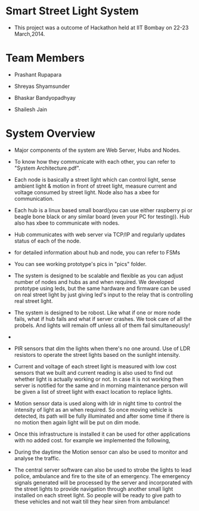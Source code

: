 Smart Street Light System
=====
 
 - This project was a outcome of Hackathon held at IIT Bombay on 22-23 March,2014.


Team Members
========

 - Prashant Rupapara
 
 - Shreyas Shyamsunder
 
 - Bhaskar Bandyopadhyay 
 
 - Shailesh Jain 


 
 
System Overview
========

 - Major components of the system are Web Server, Hubs and Nodes. 
 
 - To know how they communicate with each other, you can refer to "System Architecture.pdf".
 
 - Each node is basically a street light which can control light, sense ambient light & motion in front of street light, measure current and voltage consumed by street light. Node also has a xbee for communication.
 
 - Each hub is a linux based small board(you can use either raspberry pi or beagle bone black or any similar board (even your PC for testing)). Hub also has xbee to communicate with nodes.
 
 - Hub communicates with web server via TCP/IP and regularly updates status of each of the node. 
 
 - for detailed information about hub and node, you can refer to FSMs
 
 - You can see working prototype's pics in "pics" folder.
 
 - The system is designed to be scalable and flexible as you can adjust number of nodes and hubs as and when required. We developed prototype using leds, but the same hardware and firmware can be used on real street light by just giving led's input to the relay that is controlling real street light.

 - The system is designed to be robost. Like what if one or more node fails, what if hub fails and what if server crashes. We took care of all the probels. And lights will remain off unless all of them fail simultaneously!
 - 
 - PIR sensors that dim the lights when there's no one around. Use of LDR resistors to operate the street lights based on the sunlight intensity. 
 
 - Current and voltage of each street light is measured with low cost sensors that we built and current reading is also used to find out whether light is actually working or not. In case it is not working then server is notified for the same and in morning maintenance person will be given a list of street light with exact location to replace lights.
 
 - Motion sensor data is used along with ldr in night time to control the intensity of light as an when required. So once moving vehicle is detected, its path will be fully illuminated and after some time if there is no motion then again light will be put on dim mode. 
  
 - Once this infrastructure is installed it can be used for other applications with no added cost. for example we implemented the following,
  
  - During the daytime the Motion sensor can also be used to monitor and analyse the traffic.

  - The central server software can also be used to strobe the lights to lead police, ambulance and fire to the site of an emergency. The emergency signals generated will be processed by the server and incorporated with the street lights to provide navigation through another small light installed on each street light. So people will be ready to give path to these vehicles and not wait till they hear siren from ambulance!
  
  

